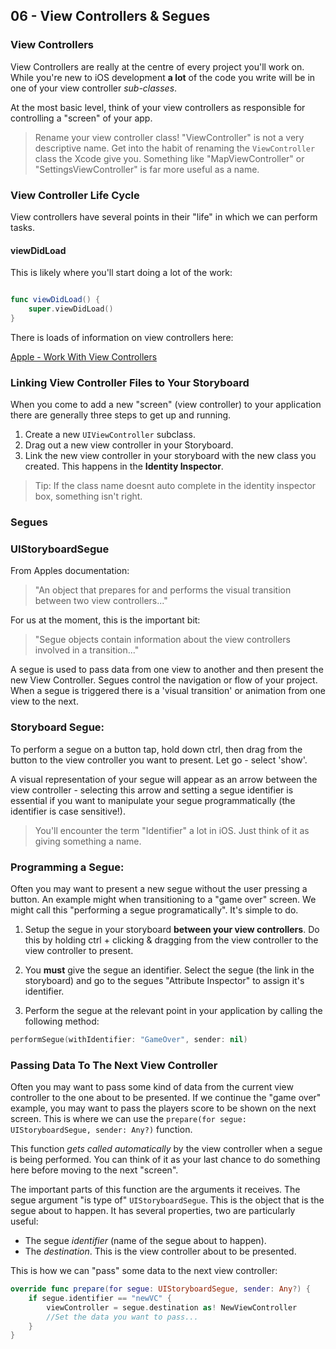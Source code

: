 ## 06 - View Controllers & Segues

### View Controllers

View Controllers are really at the centre of every project you'll work on. While you're new to iOS development **a lot** of the code you write will be in one of your view controller *sub-classes*. 

At the most basic level, think of your view controllers as responsible for controlling a "screen" of your app. 

> Rename your view controller class! "ViewController" is not a very descriptive name. Get into the habit of renaming the `ViewController` class the Xcode give you. Something like "MapViewController" or "SettingsViewController" is far more useful as a name. 

### View Controller Life Cycle

View controllers have several points in their "life" in which we can perform tasks.

#### viewDidLoad

This is likely where you'll start doing a lot of the work:

```swift

func viewDidLoad() {
	super.viewDidLoad()
}

```

There is loads of information on view controllers here:

[Apple - Work With View Controllers](https://developer.apple.com/library/archive/referencelibrary/GettingStarted/DevelopiOSAppsSwift/WorkWithViewControllers.html)


### Linking View Controller Files to Your Storyboard

When you come to add a new "screen" (view controller) to your application there are generally three steps to get up and running. 

1. Create a new `UIViewController` subclass.
2. Drag out a new view controller in your Storyboard.
3. Link the new view controller in your storyboard with the new class you created. This happens in the **Identity Inspector**. 

> Tip: If the class name doesnt auto complete in the identity inspector box, something isn't right.

### Segues

### UIStoryboardSegue

From Apples documentation:

> "An object that prepares for and performs the visual transition between two view controllers..."

For us at the moment, this is the important bit: 

> "Segue objects contain information about the view controllers involved in a transition..."

A segue is used to pass data from one view to another and then present the new View Controller. Segues control the navigation or flow of your project. When a segue is triggered there is a 'visual transition' or animation from one view to the next. 
	
### Storyboard Segue:
To perform a segue on a button tap, hold down ctrl, then drag from the button to the view controller you want to present. Let go - select 'show'. 

A visual representation of your segue will appear as an arrow between the view controller - selecting this arrow and setting a segue identifier is essential if you want to manipulate your segue programmatically (the identifier is case sensitive!).

> You'll encounter the term "Identifier" a lot in iOS. Just think of it as giving something a name. 

### Programming a Segue: 
Often you may want to present a new segue without the user pressing a button. An example might when transitioning to a "game over" screen. We might call this "performing a segue programatically". It's simple to do. 

1. Setup the segue in your storyboard **between your view controllers**. Do this by holding ctrl + clicking & dragging from the view controller to the view controller to present.

2. You **must** give the segue an identifier. Select the segue (the link in the storyboard) and go to the segues "Attribute Inspector" to assign it's identifier. 

3. Perform the segue at the relevant point in your application by calling the following method:

```swift
performSegue(withIdentifier: "GameOver", sender: nil)
```

### Passing Data To The Next View Controller

Often you may want to pass some kind of data from the current view controller to the one about to be presented. If we continue the "game over" example, you may want to pass the players score to be shown on the next screen. This is where we can use the `prepare(for segue: UIStoryboardSegue, sender: Any?)` function. 

This function *gets called automatically* by the view controller when a segue is being performed. You can think of it as your last chance to do something here before moving to the next "screen". 

The important parts of this function are the arguments it receives. The segue argument "is type of" `UIStoryboardSegue`. This is the object that is the segue about to happen. It has several properties, two are particularly useful:

+ The segue *identifier* (name of the segue about to happen).
+ The *destination*. This is the view controller about to be presented. 

This is how we can "pass" some data to the next view controller:

``` swift
override func prepare(for segue: UIStoryboardSegue, sender: Any?) {
	if segue.identifier == "newVC" { 
		viewController = segue.destination as! NewViewController
		//Set the data you want to pass...
	}
}
```

